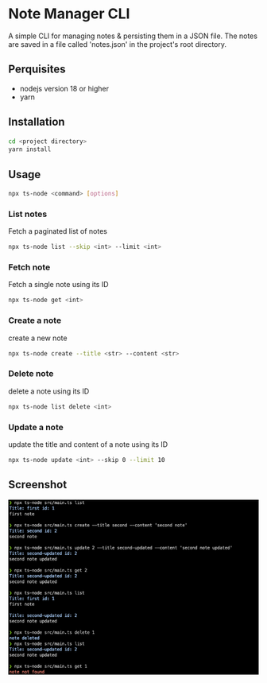 # Note Manager CLI
A simple CLI for managing notes & persisting them in a JSON file.
The notes are saved in a file called 'notes.json' in the project's root directory.
## Perquisites
* nodejs version 18 or higher
* yarn

## Installation
```bash
cd <project directory>
yarn install
```

## Usage
```bash 
npx ts-node <command> [options]
```
### List notes
Fetch a paginated list of notes 
```bash
npx ts-node list --skip <int> --limit <int>
```
### Fetch note
Fetch a single note using its ID
```bash
npx ts-node get <int>
```
### Create a note
create a new note
```bash
npx ts-node create --title <str> --content <str>
```
### Delete note
delete a note using its ID
```bash
npx ts-node list delete <int>
```
### Update a note
update the title and content of a note using its ID
```bash
npx ts-node update <int> --skip 0 --limit 10
```

## Screenshot
![sample](sample.png)